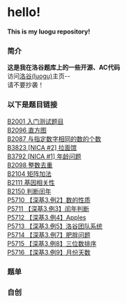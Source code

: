 # hello!
**This is my luogu repository!**  
### 简介
**这是我在洛谷题库上的一些开源、AC代码**  
访问[洛谷(luogu)](https://www.luogu.com.cn/user/1436745)主页--  
请不要抄袭！ 
### 以下是题目链接
[B2001 入门测试题目](https://github.com/FuHaoEnZicha/-Luogu-/tree/main/B2001%20%E5%85%A5%E9%97%A8%E6%B5%8B%E8%AF%95%E9%A2%98%E7%9B%AE)  
[B2096 直方图](https://github.com/FuHaoEnZicha/-Luogu-/tree/main/B2096%20%E7%9B%B4%E6%96%B9%E5%9B%BE)  
[B2087 与指定数字相同的数的个数](https://github.com/FuHaoEnZicha/-Luogu-/tree/main/B2087%20%E4%B8%8E%E6%8C%87%E5%AE%9A%E6%95%B0%E5%AD%97%E7%9B%B8%E5%90%8C%E7%9A%84%E6%95%B0%E7%9A%84%E4%B8%AA%E6%95%B0)  
[B3823 [NICA #2] 拉面馆](https://github.com/FuHaoEnZicha/-Luogu-/tree/main/B3823%20%5BNICA%20%232%5D%20%E6%8B%89%E9%9D%A2%E9%A6%86)  
[B3792 [NICA #1] 年龄问题](https://github.com/FuHaoEnZicha/-Luogu-/tree/main/B3792%20%5BNICA%20%231%5D%20%E5%B9%B4%E9%BE%84%E9%97%AE%E9%A2%98)  
[B2098 整数去重](https://github.com/FuHaoEnZicha/-Luogu-/tree/main/B2098%20%E6%95%B4%E6%95%B0%E5%8E%BB%E9%87%8D)  
[B2104 矩阵加法](https://github.com/FuHaoEnZicha/-Luogu-/tree/main/B2104%20%E7%9F%A9%E9%98%B5%E5%8A%A0%E6%B3%95)  
[B2111 基因相关性](https://github.com/FuHaoEnZicha/-Luogu-/tree/main/B2111%20%E5%9F%BA%E5%9B%A0%E7%9B%B8%E5%85%B3%E6%80%A7)  
[B2150 判断闰年](https://github.com/FuHaoEnZicha/-Luogu-/tree/main/B2150%20%E5%88%A4%E6%96%AD%E9%97%B0%E5%B9%B4)  
[P5710 【深基3.例2】数的性质](https://github.com/FuHaoEnZicha/-Luogu-/tree/main/P5710%20%E3%80%90%E6%B7%B1%E5%9F%BA3.%E4%BE%8B2%E3%80%91%E6%95%B0%E7%9A%84%E6%80%A7%E8%B4%A8)  
[P5711 【深基3.例3】闰年判断](https://github.com/FuHaoEnZicha/-Luogu-/tree/main/P5711%20%E3%80%90%E6%B7%B1%E5%9F%BA3.%E4%BE%8B3%E3%80%91%E9%97%B0%E5%B9%B4%E5%88%A4%E6%96%AD)  
[P5712 【深基3.例4】Apples](https://github.com/FuHaoEnZicha/-Luogu-/tree/main/P5712%20%E3%80%90%E6%B7%B1%E5%9F%BA3.%E4%BE%8B4%E3%80%91Apples)  
[P5713 【深基3.例5】洛谷团队系统](https://github.com/FuHaoEnZicha/-Luogu-/tree/main/P5713%20%E3%80%90%E6%B7%B1%E5%9F%BA3.%E4%BE%8B5%E3%80%91%E6%B4%9B%E8%B0%B7%E5%9B%A2%E9%98%9F%E7%B3%BB%E7%BB%9F)  
[P5714 【深基3.例7】肥胖问题](https://github.com/FuHaoEnZicha/-Luogu-/tree/main/P5714%20%E3%80%90%E6%B7%B1%E5%9F%BA3.%E4%BE%8B7%E3%80%91%E8%82%A5%E8%83%96%E9%97%AE%E9%A2%98)  
[P5715 【深基3.例8】三位数排序](https://github.com/FuHaoEnZicha/-Luogu-/tree/main/P5715%20%E3%80%90%E6%B7%B1%E5%9F%BA3.%E4%BE%8B8%E3%80%91%E4%B8%89%E4%BD%8D%E6%95%B0%E6%8E%92%E5%BA%8F)  
[P5716 【深基3.例9】月份天数](https://github.com/FuHaoEnZicha/-Luogu-/tree/main/P5716%20%E3%80%90%E6%B7%B1%E5%9F%BA3.%E4%BE%8B9%E3%80%91%E6%9C%88%E4%BB%BD%E5%A4%A9%E6%95%B0)  
### 题单
  
### 自创